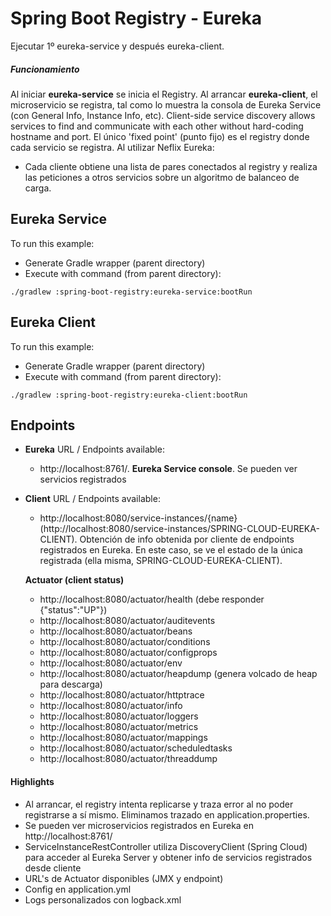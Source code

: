 
# Spring Boot Registry - Eureka

Ejecutar 1º eureka-service y después eureka-client.

##### Funcionamiento
Al iniciar <b>eureka-service</b> se inicia el Registry. Al arrancar <b>eureka-client</b>, el microservicio se registra,
tal como lo muestra la consola de Eureka Service (con General Info, Instance Info, etc).
Client-side service discovery allows services to find and communicate with each other without hard-coding hostname and port.
El único 'fixed point' (punto fijo) es el registry donde cada servicio se registra.
Al utilizar Neflix Eureka:
+ Cada cliente obtiene una lista de pares conectados al registry y realiza las peticiones a otros servicios sobre un
algoritmo de balanceo de carga.

## Eureka Service

To run this example:
+ Generate Gradle wrapper (parent directory)
+ Execute with command (from parent directory):

```
./gradlew :spring-boot-registry:eureka-service:bootRun
```

## Eureka Client

To run this example:
+ Generate Gradle wrapper (parent directory)
+ Execute with command (from parent directory):

```
./gradlew :spring-boot-registry:eureka-client:bootRun
```


## Endpoints

+ <b>Eureka</b> URL / Endpoints available:
    - http://localhost:8761/. <b>Eureka Service console</b>. Se pueden ver servicios registrados
 
+ <b>Client</b> URL / Endpoints available:
    - http://localhost:8080/service-instances/{name} (http://localhost:8080/service-instances/SPRING-CLOUD-EUREKA-CLIENT). 
    Obtención de info obtenida por cliente de endpoints registrados en Eureka. 
    En este caso, se ve el estado de la única registrada (ella misma, SPRING-CLOUD-EUREKA-CLIENT).
    
    <b>Actuator (client status)</b>
    - http://localhost:8080/actuator/health (debe responder {"status":"UP"})
    - http://localhost:8080/actuator/auditevents
    - http://localhost:8080/actuator/beans
    - http://localhost:8080/actuator/conditions
    - http://localhost:8080/actuator/configprops
    - http://localhost:8080/actuator/env
    - http://localhost:8080/actuator/heapdump (genera volcado de heap para descarga)
    - http://localhost:8080/actuator/httptrace
    - http://localhost:8080/actuator/info
    - http://localhost:8080/actuator/loggers
    - http://localhost:8080/actuator/metrics
    - http://localhost:8080/actuator/mappings
    - http://localhost:8080/actuator/scheduledtasks
    - http://localhost:8080/actuator/threaddump    




#### Highlights

+ Al arrancar, el registry intenta replicarse y traza error al no poder registrarse a sí mismo. Eliminamos trazado en 
application.properties.
+ Se pueden ver microservicios registrados en Eureka en http://localhost:8761/
+ ServiceInstanceRestController utiliza DiscoveryClient (Spring Cloud) para acceder al Eureka Server y obtener info de servicios
 registrados desde cliente
+ URL's de Actuator disponibles (JMX y endpoint)
+ Config en application.yml
+ Logs personalizados con logback.xml
